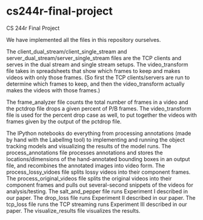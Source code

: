 # cs244r-final-project
CS 244r Final Project

We have implemented all the files in this repository ourselves.

The client_dual_stream/client_single_stream and server_dual_stream/server_single_stream
files are the TCP clients and serves in the dual stream and single stream setups.
The video_transform file takes in spreadsheets that show which frames to keep
and makes videos with only those frames. (So first the TCP clients/servers are
run to determine which frames to keep, and then the video_transform actually
makes the videos with those frames.)

The frame_analyzer file counts the total number of frames in a video and the
pctdrop file drops a given percent of P/B frames. The video_transform file is
used for the percent drop case as well, to put together the videos with frames
given by the output of the pctdrop file.

The IPython notebooks do everything from processing annotations (made by hand
with the LabelImg tool) to implementing and running the object tracking models
and visualizing the results of the model runs. The process_annotations file
processes annotations and stores the locations/dimensions of the hand-annotated
bounding boxes in an output file, and recombines the annotated images into
video form. The process_lossy_vidoes file splits lossy videos into their
component frames. The process_original_videos file splits the original videos
into their component frames and pulls out several-second snippets of the videos
for analysis/testing. The salt_and_pepper file runs Experiment I described
in our paper. The drop_loss file runs Experiment II described in our paper.
The tcp_loss file runs the TCP streaming runs Experiment III described in our paper.
The visualize_results file visualizes the results.
